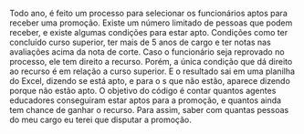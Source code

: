 Todo ano, é feito um processo para selecionar os funcionários aptos para receber uma promoção. Existe um número limitado de pessoas que podem receber, e existe algumas condições para estar apto.
Condições como ter concluído curso superior, ter mais de 5 anos de cargo e ter notas nas avaliações acima da nota de corte.
Caso o funcionário seja reprovado no processo, ele tem direito a recurso. Porém, a única condição que dá direito ao recurso é em relação a curso superior. E o resultado sai em uma planilha do Excel, dizendo se está apto, e para o s que não estão, aparece dizendo porque não estão apto.
O objetivo do código é contar quantos agentes educadores conseguiram estar aptos para a promoção, e quantos ainda tem chance de ganhar o recurso. Para assim, saber com quantas pessoas do meu cargo eu terei que disputar a promoção.
